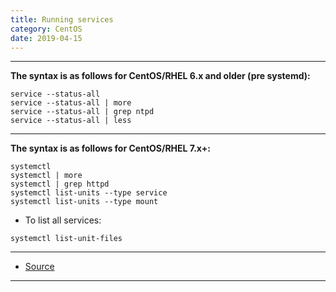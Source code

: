 ```yaml
---
title: Running services
category: CentOS
date: 2019-04-15
---
```


-----

**The syntax is as follows for CentOS/RHEL 6.x and older (pre systemd):**
```
service --status-all
service --status-all | more
service --status-all | grep ntpd
service --status-all | less
```

-----

**The syntax is as follows for CentOS/RHEL 7.x+:**
```
systemctl
systemctl | more
systemctl | grep httpd
systemctl list-units --type service
systemctl list-units --type mount
```

* To list all services:
```
systemctl list-unit-files
```

-----

* [Source](https://www.cyberciti.biz/faq/check-running-services-in-rhel-redhat-fedora-centoslinux)

-----